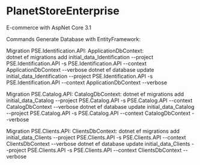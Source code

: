 # PlanetStoreEnterprise
E-commerce with AspNet Core 3.1


Commands Generate Database with EntityFramework:

Migration PSE.Identification.API:
ApplicationDbContext:  
dotnet ef migrations add initial_data_Identification --project PSE.Identification.API -s PSE.Identification.API --context ApplicationDbContext --verbose 
dotnet ef database update initial_data_Identification --project PSE.Identification.API -s PSE.Identification.API --context ApplicationDbContext --verbose

Migration PSE.Catalog.API:
CatalogDbContext:
dotnet ef migrations add initial_data_Catalog --project PSE.Catalog.API -s PSE.Catalog.API --context CatalogDbContext --verbose 
dotnet ef database update initial_data_Catalog --project PSE.Catalog.API -s PSE.Catalog.API --context CatalogDbContext --verbose

Migration PSE.Clients.API:
ClientsDbContext:
dotnet ef migrations add initial_data_Clients --project PSE.Clients.API -s PSE.Clients.API --context ClientsDbContext --verbose
dotnet ef database update initial_data_Clients --project PSE.Clients.API -s PSE.Clients.API --context ClientsDbContext --verbose

